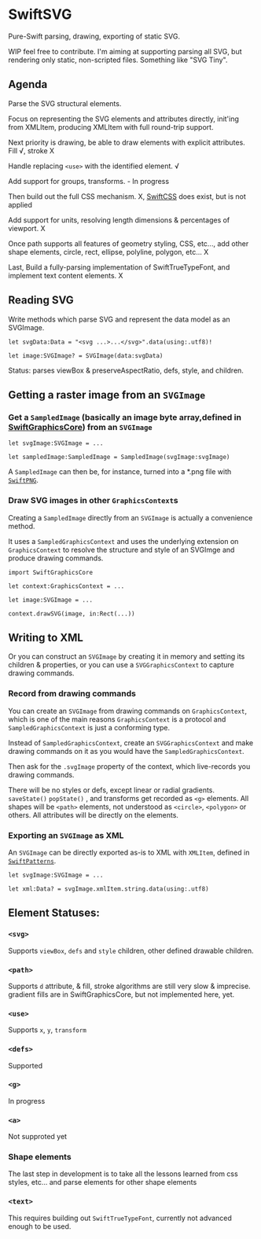# SwiftSVG
Pure-Swift parsing, drawing, exporting of static SVG.

WIP feel free to contribute.  I'm aiming at supporting parsing all SVG, but rendering only static, non-scripted files.  Something like "SVG Tiny".


## Agenda

Parse the SVG structural elements.

Focus on representing the SVG elements and attributes directly, init'ing from XMLItem, producing XMLItem with full round-trip support.

Next priority is drawing, be able to draw elements with explicit attributes. Fill √, stroke X

Handle replacing `<use>` with the identified element.  √

Add support for groups, transforms. - In progress

Then build out the full CSS mechanism.  X, [SwiftCSS]("https://github.com/benspratling4/SwiftCSS") does exist, but is not applied

Add support for units, resolving length dimensions & percentages of viewport.  X

Once path supports all features of geometry styling, CSS, etc..., add other shape elements, circle, rect, ellipse, polyline, polygon, etc... X

Last, Build a fully-parsing implementation of SwiftTrueTypeFont, and implement text content elements.  X


## Reading SVG

Write methods which parse SVG and represent the data model as an SVGImage.

`let svgData:Data = "<svg ...>...</svg>".data(using:.utf8)!`

`let image:SVGImage? = SVGImage(data:svgData)`

Status: parses viewBox & preserveAspectRatio, defs, style, and children.


## Getting a raster image from an `SVGImage`

### Get a `SampledImage` (basically an image byte array,defined in [SwiftGraphicsCore]("https://github.com/benspratling4/SwiftGraphicsCore")) from an `SVGImage`

`let svgImage:SVGImage = ...`

`let sampledImage:SampledImage = SampledImage(svgImage:svgImage)` 

A `SampledImage` can then be, for instance, turned into a *.png file with [`SwiftPNG`]("https://github.com/benspratling4/SwiftPNG").


### Draw SVG images in other `GraphicsContext`s

Creating a `SampledImage` directly from an `SVGImage` is actually a convenience method.

It uses a `SampledGraphicsContext` and uses the underlying extension on `GraphicsContext` to resolve the structure and style of an SVGImge and produce drawing commands.

`import SwiftGraphicsCore`

`let context:GraphicsContext = ...`

`let image:SVGImage = ...`

`context.drawSVG(image, in:Rect(...)) `



## Writing to XML

Or you can construct an `SVGImage` by creating it in memory and setting its children & properties, or you can use a `SVGGraphicsContext` to capture drawing commands.

### Record from drawing commands

You can create an `SVGImage` from drawing commands on `GraphicsContext`, which is one of the main reasons `GraphicsContext` is a protocol and `SampledGraphicsContext` is just a conforming type. 

Instead of `SampledGraphicsContext`, create an `SVGGraphicsContext` and make drawing commands on it as you would have the `SampledGraphicsContext`.

Then ask for the `.svgImage` property of the context, which live-records you drawing commands.

There will be no styles or defs, except linear or radial gradients.  
`saveState()` `popState()` , and transforms get recorded as `<g>` elements.
All shapes will be `<path>` elements, not understood as `<circle>`, `<polygon>` or others.
All attributes will be directly on the elements.


### Exporting an `SVGImage` as XML

An `SVGImage` can be directly exported as-is to XML with  `XMLItem`, defined in [`SwiftPatterns`]("https://github.com/benspratling4/SwiftPatterns").

`let svgImage:SVGImage = ...`

`let xml:Data? = svgImage.xmlItem.string.data(using:.utf8)`



## Element Statuses:

### `<svg>`
Supports `viewBox`, `defs` and `style` children, other defined drawable children.

### `<path>`
Supports `d` attribute, & fill, stroke algorithms are still very slow & imprecise.
gradient fills are in SwiftGraphicsCore, but not implemented here, yet.

### `<use>`
Supports `x`, `y`, `transform`

### `<defs>`
Supported

### `<g>`
In progress

### `<a>`
Not supproted yet

### Shape elements
The last step in development is to take all the lessons learned from css styles, etc...  and parse elements for other shape elements 

### `<text>`
This requires building out `SwiftTrueTypeFont`, currently not advanced enough to be used.
